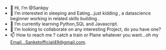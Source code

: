 - 👋 Hi, I’m @Sankpy
- 👀 I’m interested in sleeping and Eating...just kidding , a datascience beginner working in related skills building .
- 🌱 I’m currently learning Python,SQL and Javascript.
- 💞️ I’m looking to collaborate on any interesting Project, do you have one?
- 📫 How to reach me ? catch a train or Plane whatever you want...oh my Email...Sanketofficial49@gmail.com.

<!---
Sankpy/Sankpy is a ✨ special ✨ repository because its `README.md` (this file) appears on your GitHub profile.
You can click the Preview link to take a look at your changes.
--->
